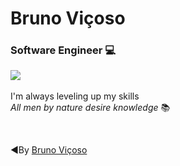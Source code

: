 # Bruno Viçoso
### __Software Engineer__ :computer:
[![](https://img.shields.io/badge/LinkedIn-0077B5?style=for-the-badge&logo=linkedin&logoColor=white/)](https://www.linkedin.com/in/bruno-vi%C3%A7oso-a6669850/)
</br></br>
I'm always leveling up my skills
</br>
*_All men by nature desire knowledge_* :books:

</br>

◄By [Bruno Viçoso](https://www.linkedin.com/in/bruno-vi%C3%A7oso-a6669850/)


